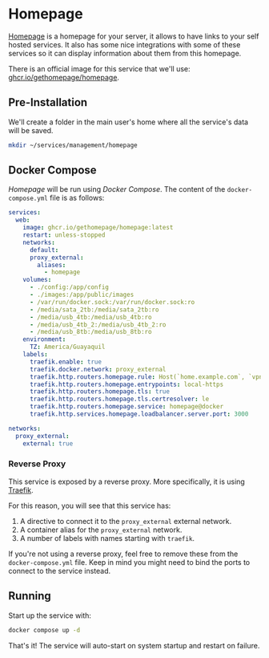# Homepage

[Homepage](https://github.com/benphelps/homepage) is a homepage for your server, it allows to have links to your self hosted services. It also has some nice integrations with some of these services so it can display information about them from this homepage.

There is an official image for this service that we'll use: [ghcr.io/gethomepage/homepage](https://github.com/benphelps/homepage/pkgs/container/homepage).

## Pre-Installation

We'll create a folder in the main user's home where all the service's data will be saved.

```bash
mkdir ~/services/management/homepage
```

## Docker Compose

*Homepage* will be run using *Docker Compose*. The content of the `docker-compose.yml` file is as follows:

```yaml
services:
  web:
    image: ghcr.io/gethomepage/homepage:latest
    restart: unless-stopped
    networks:
      default:
      proxy_external:
        aliases:
          - homepage
    volumes:
      - ./config:/app/config
      - ./images:/app/public/images
      - /var/run/docker.sock:/var/run/docker.sock:ro
      - /media/sata_2tb:/media/sata_2tb:ro
      - /media/usb_4tb:/media/usb_4tb:ro
      - /media/usb_4tb_2:/media/usb_4tb_2:ro
      - /media/usb_8tb:/media/usb_8tb:ro
    environment:
      TZ: America/Guayaquil
    labels:
      traefik.enable: true
      traefik.docker.network: proxy_external
      traefik.http.routers.homepage.rule: Host(`home.example.com`, `vpn.example.com`)
      traefik.http.routers.homepage.entrypoints: local-https
      traefik.http.routers.homepage.tls: true
      traefik.http.routers.homepage.tls.certresolver: le
      traefik.http.routers.homepage.service: homepage@docker
      traefik.http.services.homepage.loadbalancer.server.port: 3000

networks:
  proxy_external:
    external: true
```

### Reverse Proxy

This service is exposed by a reverse proxy. More specifically, it is using [Traefik](../networking/traefik.md).

For this reason, you will see that this service has:

1. A directive to connect it to the `proxy_external` external network.
2. A container alias for the `proxy_external` network.
3. A number of labels with names starting with `traefik`.

If you're not using a reverse proxy, feel free to remove these from the `docker-compose.yml` file.
Keep in mind you might need to bind the ports to connect to the service instead.

## Running

Start up the service with:

```bash
docker compose up -d
```

That's it! The service will auto-start on system startup and restart on failure.
